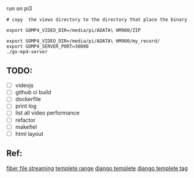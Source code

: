 ## 
run on pi3
```
# copy  the views directory to the directory that place the binary

export GOMP4_VIDEO_DIR=/media/pi/ADATA\ HM900/ZIP

export GOMP4_VIDEO_DIR=/media/pi/ADATA\ HM900/my_record/
export GOMP4_SERVER_PORT=30080
./go-mp4-server
```
## TODO:
- [ ] videojs
- [ ] github ci build
- [ ] dockerfile
- [ ] print log
- [ ] list all video performance
- [ ] refactor 
- [ ] makefiel
- [ ] html layout

## Ref:
[fiber file streaming](https://github.com/gofiber/fiber/issues/253)
[templete range](https://stackoverflow.com/questions/67079636/rendering-templates-in-a-go-fiber-application)
[django templete](https://github.com/gofiber/template/tree/master/django)
[django templete tag](https://github.com/flosch/pongo2#tags)